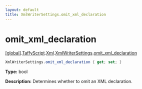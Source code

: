 ```yaml
---
layout: default
title: XmlWriterSettings.omit_xml_declaration
---
```


# omit_xml_declaration

[\[global\]]({{site.baseurl}}/docs/).[TaffyScript]({{site.baseurl}}/docs/TaffyScript/).[Xml]({{site.baseurl}}/docs/TaffyScript/Xml/).[XmlWriterSettings]({{site.baseurl}}/docs/TaffyScript/Xml/XmlWriterSettings/).[omit_xml_declaration]({{site.baseurl}}/docs/TaffyScript/Xml/XmlWriterSettings/omit_xml_declaration/)

```cs
XmlWriterSettings.omit_xml_declaration { get; set; }
```

**Type:** bool

**Description:** Determines whether to omit an XML declaration.
